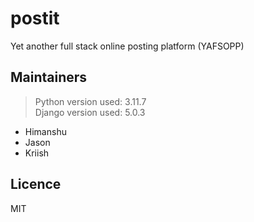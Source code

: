 # postit

Yet another full stack online posting platform (YAFSOPP)

## Maintainers
> Python version used: 3.11.7 <br>
> Django version used: 5.0.3

- Himanshu
- Jason
- Kriish

## Licence

MIT
